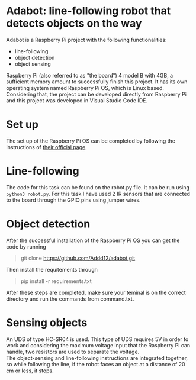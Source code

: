 # Adabot: line-following robot that detects objects on the way
Adabot is a Raspberry Pi project with the following functionalities: 
  - line-following
  - object detection
  - object sensing  

Raspberry Pi (also referred to as "the board") 4 model B with 4GB, a sufficient memory amount to successfully finish this project. It has its own operating system named Raspberry Pi OS, which is Linux based. Considering that, the project can be developed directly from Raspberry Pi and this project was developed in Visual Studio Code IDE.  
# Set up
The set up of the Raspberry Pi OS can be completed by following the instructions of [their official page](https://projects.raspberrypi.org/en/projects/raspberry-pi-setting-up).  
# Line-following
The code for this task can be found on the robot.py file. It can be run using `python3 robot.py`. For this task I have used 2 IR sensors that are connected to the board through the GPIO pins using jumper wires.  
# Object detection 
After the successful installation of the Raspberry Pi OS you can get the code by running 
> git clone https://github.com/Addd12/adabot.git  

Then install the requitements through 

> pip install -r requirements.txt    

After these steps are completed, make sure your teminal is on the correct directory and run the commands from command.txt.  

# Sensing objects 
An UDS of type HC-SR04 is used. This type of UDS requires 5V in order to work and considering the maximum voltage input that the Raspberry Pi can handle, two resistors are used to separate the voltage.  
The object-sensing and line-following instructions are integrated together, so while following the line, if the robot faces an object at a distance of 20 cm or less, it stops.
